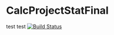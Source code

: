 # CalcProjectStatFinal
test test
[![Build Status](https://travis-ci.com/krishnaeleti/CalcProjectStatFinal.svg?branch=master)](https://travis-ci.com/krishnaeleti/CalcProjectStatFinal)